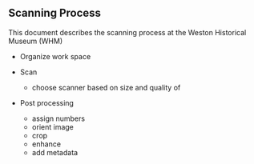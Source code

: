 ## Scanning Process

This document describes the scanning process at the Weston Historical Museum  (WHM)


- Organize work space

- Scan 

    - choose scanner based on size and quality of

- Post processing

    - assign numbers
    - orient image
    - crop 
    - enhance
    - add metadata